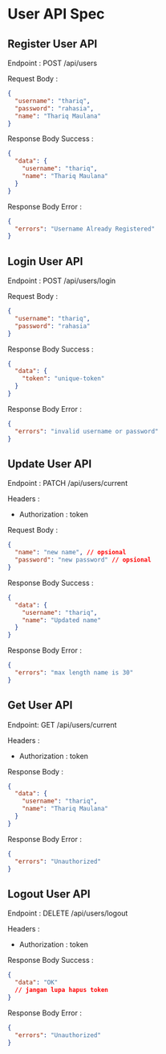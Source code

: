 # User API Spec

## Register User API

Endpoint : POST /api/users

Request Body :
```json
{
  "username": "thariq",
  "password": "rahasia",
  "name": "Thariq Maulana"
}
```

Response Body Success :
```json
{
  "data": {
    "username": "thariq",
    "name": "Thariq Maulana"
  }
}
```

Response Body Error :
```json
{
  "errors": "Username Already Registered"
}
```


## Login User API

Endpoint : POST /api/users/login

Request Body :

```json
{
  "username": "thariq",
  "password": "rahasia"
}
```

Response Body Success :

```json
{
  "data": {
    "token": "unique-token"
  }
}
```

Response Body Error :

```json
{
  "errors": "invalid username or password"
}
```

## Update User API

Endpoint : PATCH /api/users/current

Headers :
- Authorization : token

Request Body : 

```json
{
  "name": "new name", // opsional
  "password": "new password" // opsional
}
```

Response Body Success :

```json
{
  "data": {
    "username": "thariq",
    "name": "Updated name"
  }
}
```

Response Body Error : 

```json
{
  "errors": "max length name is 30"
}
```

## Get User API

Endpoint: GET /api/users/current

Headers :
- Authorization : token

Response Body :

```json
{
  "data": {
    "username": "thariq",
    "name": "Thariq Maulana"
  }
}
```

Response Body Error :

```json
{
  "errors": "Unauthorized"
}
```


## Logout User API

Endpoint : DELETE /api/users/logout

Headers :
- Authorization : token

Response Body Success :

```json
{
  "data": "OK"
  // jangan lupa hapus token
}
```

Response Body Error :

```json
{
  "errors": "Unauthorized"
}
```